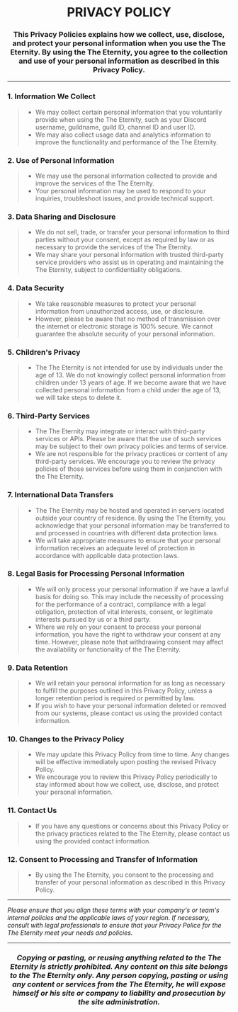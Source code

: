 <h1 align="center">PRIVACY POLICY</h1>

<h3 align="center">
  This Privacy Policies explains how we collect, use, disclose, and protect your personal information when you use the The Eternity. By using the The Eternity, you agree to the collection and use of your personal information as described in this Privacy Policy.
</h3>

------
### 1. Information We Collect
> - We may collect certain personal information that you voluntarily provide when using the The Eternity, such as your Discord username, guildname, guild ID, channel ID and user ID.
> - We may also collect usage data and analytics information to improve the functionality and performance of the The Eternity.

### 2. Use of Personal Information
> - We may use the personal information collected to provide and improve the services of the The Eternity.
> - Your personal information may be used to respond to your inquiries, troubleshoot issues, and provide technical support.

### 3. Data Sharing and Disclosure
> - We do not sell, trade, or transfer your personal information to third parties without your consent, except as required by law or as necessary to provide the services of the The Eternity.
> - We may share your personal information with trusted third-party service providers who assist us in operating and maintaining the The Eternity, subject to confidentiality obligations.

### 4. Data Security
> - We take reasonable measures to protect your personal information from unauthorized access, use, or disclosure.
> - However, please be aware that no method of transmission over the internet or electronic storage is 100% secure. We cannot guarantee the absolute security of your personal information.

### 5. Children's Privacy
> - The The Eternity is not intended for use by individuals under the age of 13. We do not knowingly collect personal information from children under 13 years of age. If we become aware that we have collected personal information from a child under the age of 13, we will take steps to delete it.

### 6. Third-Party Services
> - The The Eternity may integrate or interact with third-party services or APIs. Please be aware that the use of such services may be subject to their own privacy policies and terms of service.
> - We are not responsible for the privacy practices or content of any third-party services. We encourage you to review the privacy policies of those services before using them in conjunction with the The Eternity.

### 7. International Data Transfers
> - The The Eternity may be hosted and operated in servers located outside your country of residence. By using the The Eternity, you acknowledge that your personal information may be transferred to and processed in countries with different data protection laws.
> - We will take appropriate measures to ensure that your personal information receives an adequate level of protection in accordance with applicable data protection laws.

### 8. Legal Basis for Processing Personal Information
> - We will only process your personal information if we have a lawful basis for doing so. This may include the necessity of processing for the performance of a contract, compliance with a legal obligation, protection of vital interests, consent, or legitimate interests pursued by us or a third party.
> - Where we rely on your consent to process your personal information, you have the right to withdraw your consent at any time. However, please note that withdrawing consent may affect the availability or functionality of the The Eternity.

### 9. Data Retention
> - We will retain your personal information for as long as necessary to fulfill the purposes outlined in this Privacy Policy, unless a longer retention period is required or permitted by law.
> - If you wish to have your personal information deleted or removed from our systems, please contact us using the provided contact information.

### 10. Changes to the Privacy Policy
> - We may update this Privacy Policy from time to time. Any changes will be effective immediately upon posting the revised Privacy Policy.
> - We encourage you to review this Privacy Policy periodically to stay informed about how we collect, use, disclose, and protect your personal information.

### 11. Contact Us
> - If you have any questions or concerns about this Privacy Policy or the privacy practices related to the The Eternity, please contact us using the provided contact information.

### 12. Consent to Processing and Transfer of Information
> - By using the The Eternity, you consent to the processing and transfer of your personal information as described in this Privacy Policy.

------
<i>Please ensure that you align these terms with your company's or team's internal policies and the applicable laws of your region. If necessary, consult with legal professionals to ensure that your Privacy Police for the The Eternity meet your needs and policies.</i>

------
<h3 align="center"><i>Copying or pasting, or reusing anything related to the The Eternity is strictly prohibited. Any content on this site belongs to the The Eternity only. Any person copying, pasting or using any content or services from the The Eternity, he will expose himself or his site or company to liability and prosecution by the site administration.
</i></h3>
